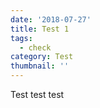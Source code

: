 ```yaml
---
date: '2018-07-27'
title: Test 1
tags:
  - check
category: Test
thumbnail: ''
---
```

Test test test
